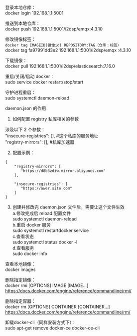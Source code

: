 登录本地仓库：  
docker login 192.168.1.1:5001

推送到本地仓库：  
docker push 192.168.1.1:5001/i2dsp/emqx:4.3.10

修改镜像标签：  
`docker tag IMAGEID(镜像id) REPOSITORY:TAG（仓库：标签）`  
docker tag fa97991dd3e2 192.168.1.1:5001/i2dsp/emqx :4.3.10

下载镜像：  
docker pull 192.168.1.1:5001/i2dsp/elasticsearch:7.16.0

重启/关闭/启动 docker：  
sudo service docker restart/stop/start

守护进程重启：  
sudo systemctl daemon-reload

daemon.json 的作用

1. 如何配置 registry 私库相关的参数

涉及以下 2 个参数：  
 "insecure-registries": [], #这个私库的服务地址  
 "registry-mirrors": [], #私库加速器

2. 配置示例：

```
{
    "registry-mirrors": [
       "https://d8b3zdiw.mirror.aliyuncs.com"
    ],

    "insecure-registries": [
       "https://ower.site.com"
    ]
}
```

3. 创建并修改完 daemon.json 文件后，需要让这个文件生效  
   a.修改完成后 reload 配置文件  
   sudo systemctl daemon-reload  
   b.重启 docker 服务  
   sudo systemctl restartdocker.service  
   c.查看状态  
   sudo systemctl status docker -l  
   d.查看服务  
   sudo docker info


查看本地镜像：  
docker images

删除指定镜像：  
docker rmi [OPTIONS] IMAGE [IMAGE...]  
https://docs.docker.com/engine/reference/commandline/rmi/

删除指定容器：  
docker rm [OPTIONS] CONTAINER [CONTAINER...]  
https://docs.docker.com/engine/reference/commandline/rm/

卸载docker-cli（同样安装方式下）：  
sudo apt-get remove docker-ce docker-ce-cli